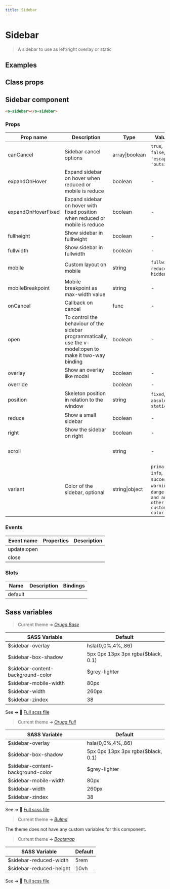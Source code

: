 ```yaml
---
title: Sidebar
---
```


# Sidebar

<div class="vp-doc">

> A sidebar to use as left/right overlay or static

<Carbon />
</div>

<div class="vp-example">

## Examples

<example-sidebar />

</div>
<div class="vp-example">

## Class props

<inspector-sidebar-viewer />

</div>

<div class="vp-doc">

## Sidebar component

```html
<o-sidebar></o-sidebar>
```

### Props

| Prop name          | Description                                                                                               | Type           | Values                                                                          | Default                                                                                                                                                             |
| ------------------ | --------------------------------------------------------------------------------------------------------- | -------------- | ------------------------------------------------------------------------------- | ------------------------------------------------------------------------------------------------------------------------------------------------------------------- |
| canCancel          | Sidebar cancel options                                                                                    | array\|boolean | `true`, `false`, `'escape'`, `'outside'`                                        | <div><small>From <b>config</b>:</small></div><code style='white-space: nowrap; padding: 0;'> sidebar: {<br>&nbsp;&nbsp;canCancel: ['escape', 'outside']<br>}</code> |
| expandOnHover      | Expand sidebar on hover when reduced or mobile is reduce                                                  | boolean        | -                                                                               |                                                                                                                                                                     |
| expandOnHoverFixed | Expand sidebar on hover with fixed position when reduced or mobile is reduce                              | boolean        | -                                                                               |                                                                                                                                                                     |
| fullheight         | Show sidebar in fullheight                                                                                | boolean        | -                                                                               |                                                                                                                                                                     |
| fullwidth          | Show sidebar in fullwidth                                                                                 | boolean        | -                                                                               |                                                                                                                                                                     |
| mobile             | Custom layout on mobile                                                                                   | string         | `fullwidth`, `reduced`, `hidden`                                                |                                                                                                                                                                     |
| mobileBreakpoint   | Mobile breakpoint as max-width value                                                                      | string         | -                                                                               |                                                                                                                                                                     |
| onCancel           | Callback on cancel                                                                                        | func           | -                                                                               | Default function (see source code)                                                                                                                                  |
| open               | To control the behaviour of the sidebar programmatically, use the v-model:open to make it two-way binding | boolean        | -                                                                               |                                                                                                                                                                     |
| overlay            | Show an overlay like modal                                                                                | boolean        | -                                                                               |                                                                                                                                                                     |
| override           |                                                                                                           | boolean        | -                                                                               |                                                                                                                                                                     |
| position           | Skeleton position in relation to the window                                                               | string         | `fixed`, `absolute`, `static`                                                   | <div><small>From <b>config</b>:</small></div><code style='white-space: nowrap; padding: 0;'> sidebar: {<br>&nbsp;&nbsp;position: 'fixed'<br>}</code>                |
| reduce             | Show a small sidebar                                                                                      | boolean        | -                                                                               |                                                                                                                                                                     |
| right              | Show the sidebar on right                                                                                 | boolean        | -                                                                               |                                                                                                                                                                     |
| scroll             |                                                                                                           | string         | -                                                                               | <div><small>From <b>config</b>:</small></div><code style='white-space: nowrap; padding: 0;'> sidebar: {<br>&nbsp;&nbsp;scroll: 'clip'<br>}</code>                   |
| variant            | Color of the sidebar, optional                                                                            | string\|object | `primary`, `info`, `success`, `warning`, `danger`, `and any other custom color` |                                                                                                                                                                     |

### Events

| Event name  | Properties | Description |
| ----------- | ---------- | ----------- |
| update:open |            |
| close       |            |

### Slots

| Name    | Description | Bindings |
| ------- | ----------- | -------- |
| default |             |          |

</div>

<div class="vp-doc">

## Sass variables

<div class="theme-orugabase">

> Current theme ➜ _[Oruga Base](https://github.com/oruga-ui/theme-oruga)_

| SASS Variable                     | Default                            |
| --------------------------------- | ---------------------------------- |
| $sidebar-overlay                  | hsla(0,0%,4%,.86)                  |
| $sidebar-box-shadow               | 5px 0px 13px 3px rgba($black, 0.1) |
| $sidebar-content-background-color | $grey-lighter                      |
| $sidebar-mobile-width             | 80px                               |
| $sidebar-width                    | 260px                              |
| $sidebar-zindex                   | 38                                 |

See ➜ 📄 [Full scss file](https://github.com/oruga-ui/theme-oruga/tree/main/src/assets/scss/components/_sidebar.scss)

</div><div class="theme-orugafull">

> Current theme ➜ _[Oruga Full](https://github.com/oruga-ui/theme-oruga)_

| SASS Variable                     | Default                            |
| --------------------------------- | ---------------------------------- |
| $sidebar-overlay                  | hsla(0,0%,4%,.86)                  |
| $sidebar-box-shadow               | 5px 0px 13px 3px rgba($black, 0.1) |
| $sidebar-content-background-color | $grey-lighter                      |
| $sidebar-mobile-width             | 80px                               |
| $sidebar-width                    | 260px                              |
| $sidebar-zindex                   | 38                                 |

See ➜ 📄 [Full scss file](https://github.com/oruga-ui/theme-oruga/tree/main/src/assets/scss/components/_sidebar.scss)

</div><div class="theme-bulma">

> Current theme ➜ _[Bulma](https://github.com/oruga-ui/theme-bulma)_

<p>The theme does not have any custom variables for this component.</p>
</div><div class="theme-bootstrap">

> Current theme ➜ _[Bootstrap](https://github.com/oruga-ui/theme-bootstrap)_

| SASS Variable           | Default |
| ----------------------- | ------- |
| $sidebar-reduced-width  | 5rem    |
| $sidebar-reduced-height | 10vh    |

See ➜ 📄 [Full scss file](https://github.com/oruga-ui/theme-bootstrap/tree/main/src/assets/scss/components/_sidebar.scss)

</div>

</div>
